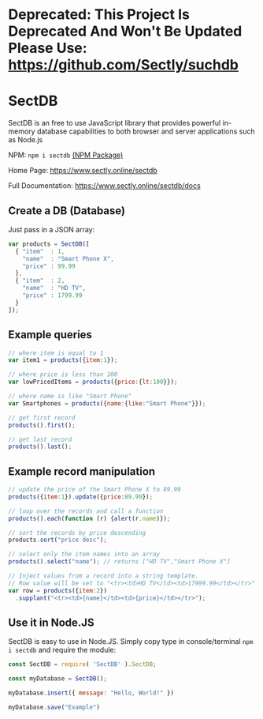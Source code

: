 # Deprecated: This Project Is Deprecated And Won't Be Updated Please Use: https://github.com/Sectly/suchdb

# SectDB
SectDB is an free to use JavaScript library that provides powerful in-memory database capabilities to both browser and server applications such as Node.js

NPM: `npm i sectdb` [(NPM Package)](https://www.npmjs.com/package/sectdb)

Home Page: https://www.sectly.online/sectdb

Full Documentation: https://www.sectly.online/sectdb/docs

## Create a DB (Database)
Just pass in a JSON array:

```js
var products = SectDB([
  { "item"  : 1,
    "name"  : "Smart Phone X",
    "price" : 99.99
  },
  { "item"  : 2,
    "name"  : "HD TV",
    "price" : 1799.99
  }
]);
```

## Example queries

```js
// where item is equal to 1
var item1 = products({item:1});

// where price is less than 100
var lowPricedItems = products({price:{lt:100}});

// where name is like "Smart Phone"
var Smartphones = products({name:{like:"Smart Phone"}});

// get first record
products().first();

// get last record
products().last();
```

## Example record manipulation

```js
// update the price of the Smart Phone X to 89.99
products({item:1}).update({price:89.99});

// loop over the records and call a function
products().each(function (r) {alert(r.name)});

// sort the records by price descending
products.sort("price desc");

// select only the item names into an array
products().select("name"); // returns ["HD TV","Smart Phone X"]

// Inject values from a record into a string template.
// Row value will be set to "<tr><td>HD TV</td><td>17999.99</td></tr>"
var row = products({item:2})
  .supplant("<tr><td>{name}</td><td>{price}</td></tr>");
```

## Use it in Node.JS
SectDB is easy to use in Node.JS. Simply copy type in console/terminal `npm i sectdb` and require the module:

```js
const SectDB = require( 'SectDB' ).SectDB;

const myDatabase = SectDB();

myDatabase.insert({ message: "Hello, World!" })

myDatabase.save("Example")
```
